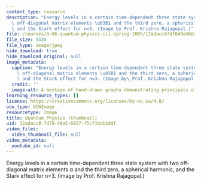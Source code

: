 ```yaml
---
content_type: resource
description: "Energy levels in a certain time-dependent three state system with two\
  \ off-diagonal matrix elements \u03B1 and the third zero, a spherical harmonic,\
  \ and the Stark effect for n=3. (Image by Prof. Krishna Rajagopal.)"
file: /courses/8-06-quantum-physics-iii-spring-2005/12adacc87d7849a56827f5cf1bdb1ddf_8-06s05-th.jpg
file_size: 5535
file_type: image/jpeg
hide_download: true
hide_download_original: null
image_metadata:
  caption: "Energy levels in a certain time-dependent three state system with two\
    \ off-diagonal matrix elements \u03B1 and the third zero, a spherical harmonic,\
    \ and the Stark effect for n=3. (Image by\_Prof. Krishna Rajagopal.)"
  credit: ''
  image-alt: A montage of hand-drawn graphs demonstrating principals of quantum physics.
learning_resource_types: []
license: https://creativecommons.org/licenses/by-nc-sa/4.0/
ocw_type: OCWImage
resourcetype: Image
title: Quantum Physics (thumbnail)
uid: 12adacc8-7d78-49a5-6827-f5cf1bdb1ddf
video_files:
  video_thumbnail_file: null
video_metadata:
  youtube_id: null
---
```

Energy levels in a certain time-dependent three state system with two off-diagonal matrix elements α and the third zero, a spherical harmonic, and the Stark effect for n=3. (Image by Prof. Krishna Rajagopal.)